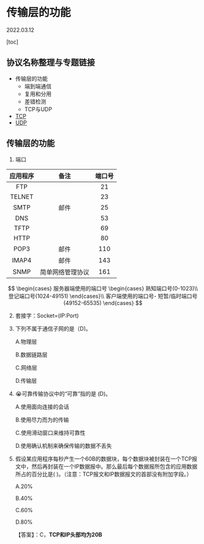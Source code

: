 # 传输层的功能
2022.03.12

[toc]

## 协议名称整理与专题链接

* 传输层的功能
  * 端到端通信
  * 复用和分用
  * 差错检测
  * TCP与UDP
* [TCP](./TCP.md)
* [UDP](./UDP.md)

## 传输层的功能

1. 端口

| 应用程序 |       备注       | 端口号 |
| :------: | :--------------: | :----: |
|   FTP    |                  |   21   |
|  TELNET  |                  |   23   |
|   SMTP   |       邮件       |   25   |
|   DNS    |                  |   53   |
|   TFTP   |                  |   69   |
|   HTTP   |                  |   80   |
|   POP3   |       邮件       |  110   |
|  IMAP4   |       邮件       |  143   |
|   SNMP   | 简单网络管理协议 |  161   |

$$
\begin{cases}
	服务器端使用的端口号
  \begin{cases}
  	熟知端口号(0-1023)\\
  	登记端口号(1024-49151)
  \end{cases}\\
  客户端使用的端口号- 短暂/临时端口号(49152-65535)
\end{cases}
$$

2. 套接字：Socket=(IP:Port)

3. 下列不属于通信子网的是（D)。

   A.物理层

   B.数据链路层

   C.网络层

   D.传输层

4. 😭可靠传输协议中的“可靠”指的是 (D)。

   A.使用面向连接的会话

   B.使用尽力而为的传输

   C.使用滑动窗口来维持可靠性

   D.使用确认机制来确保传输的数据不丢失

5. 假设某应用程序每秒产生一个60B的数据块，每个数据块被封装在一个TCP报文中，然后再封装在一个IP数据报中。那么最后每个数据报所包含的应用数据所占的百分比是( )。（注意：TCP报文和IP数据报文的首部没有附加字段。）

   A.20%

   B.40%

   C.60%

   D.80%

   【答案】：C，**TCP和IP头部均为20B**